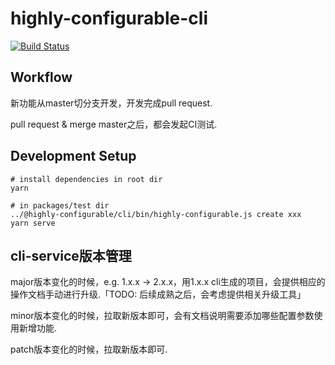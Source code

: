 # highly-configurable-cli

[![Build Status](https://travis-ci.com/SPxiaomin/highly-configurable-cli.svg?branch=master)](https://travis-ci.com/SPxiaomin/highly-configurable-cli)

## Workflow

新功能从master切分支开发，开发完成pull request.

pull request & merge master之后，都会发起CI测试.

## Development Setup

```
# install dependencies in root dir
yarn

# in packages/test dir
../@highly-configurable/cli/bin/highly-configurable.js create xxx
yarn serve
```

## cli-service版本管理

major版本变化的时候，e.g. 1.x.x -> 2.x.x，用1.x.x cli生成的项目，会提供相应的操作文档手动进行升级.「TODO: 后续成熟之后，会考虑提供相关升级工具」

minor版本变化的时候，拉取新版本即可，会有文档说明需要添加哪些配置参数使用新增功能.

patch版本变化的时候，拉取新版本即可.
